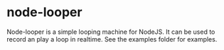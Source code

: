 # node-looper
Node-looper is a simple looping machine for NodeJS.
It can be used to record an play a loop in realtime.
See the examples folder for examples.
